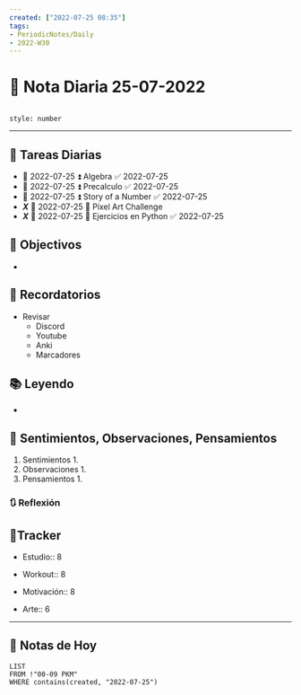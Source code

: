```yaml
---
created: ["2022-07-25 08:35"]
tags:
- PeriodicNotes/Daily
- 2022-W30
---
```


# 📅 Nota Diaria 25-07-2022
```toc

style: number

```

---
## 🔷 Tareas Diarias
-  📅 2022-07-25 ⏫ Algebra ✅ 2022-07-25
-  📅 2022-07-25 ⏫ Precalculo ✅ 2022-07-25
-  📅 2022-07-25 ⏫ Story of a Number ✅ 2022-07-25
-  ***X*** 📅 2022-07-25 🔼 Pixel Art Challenge
- ***X*** 📅 2022-07-25 🔽 Ejercicios en Python ✅ 2022-07-25

## 🎯 Objectivos
- 
## 📕 Recordatorios
- Revisar
	- Discord
	- Youtube
	- Anki
	- Marcadores
## 📚 Leyendo
- 
## 💬 Sentimientos, Observaciones, Pensamientos 
1. Sentimientos
	1. 
2. Observaciones
	1. 
3. Pensamientos
	1. 
### 🔃 Reflexión

## 🔷Tracker

- Estudio:: 8

- Workout:: 8

- Motivación:: 8

- Arte:: 6
---

## 📅 Notas de Hoy
```dataview
LIST 
FROM !"00-09 PKM" 
WHERE contains(created, "2022-07-25")
```